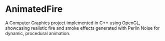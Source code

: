 # AnimatedFire
A Computer Graphics project implemented in C++ using OpenGL, showcasing realistic fire and smoke effects generated with Perlin Noise for dynamic, procedural animation.
